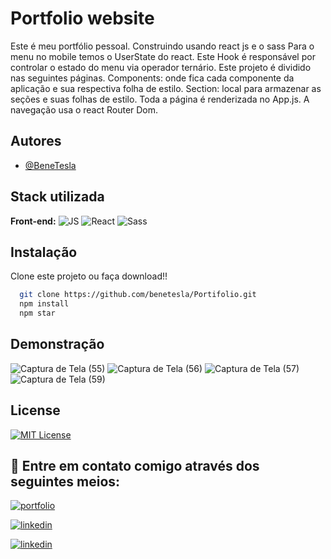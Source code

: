 
# Portfolio website
Este é meu portfólio pessoal.
Construindo usando react js e o sass
Para o menu no mobile temos o UserState do react.
Este Hook é responsável por controlar o estado do menu via operador ternário.
Este projeto é dividido nas seguintes páginas.
Components: onde fica cada componente da aplicação e sua respectiva folha de estilo.
Section: local para armazenar as seções e suas folhas de estilo.
Toda a página é renderizada no App.js.
A navegação usa o react Router Dom.




## Autores

- [@BeneTesla](https://github.com/benetesla)


## Stack utilizada

**Front-end:**
![JS](https://img.shields.io/badge/JavaScript-323330?style=for-the-badge&logo=javascript&logoColor=F7DF1E)
![React](https://img.shields.io/badge/React-20232A?style=for-the-badge&logo=react&logoColor=61DAFB)
![Sass](https://img.shields.io/badge/Sass-CC6699?style=for-the-badge&logo=sass&logoColor=white)


## Instalação

Clone este projeto ou faça download!!

```bash
  git clone https://github.com/benetesla/Portifolio.git
  npm install
  npm star
```
    
## Demonstração


![Captura de Tela (55)](https://user-images.githubusercontent.com/78994881/220392600-27782b8c-2d8d-48a0-bb6b-65d02c133be4.png)
![Captura de Tela (56)](https://user-images.githubusercontent.com/78994881/220392630-82387053-27ff-424f-8718-b944cd2c07c6.png)
![Captura de Tela (57)](https://user-images.githubusercontent.com/78994881/220392674-db13b320-c85d-4e55-bc7f-80969ed35fd1.png)
![Captura de Tela (59)](https://user-images.githubusercontent.com/78994881/220392699-8e61a9f1-42e2-402f-bdd0-c0bae7f3b65b.png)


## License

[![MIT License](https://img.shields.io/badge/License-MIT-green.svg)](https://choosealicense.com/licenses/mit/)


## 🔗 Entre em contato comigo através dos seguintes meios:

[![portfolio](https://img.shields.io/badge/my_portfolio-000?style=for-the-badge&logo=ko-fi&logoColor=white)](https://bene-teslav1.vercel.app/)

[![linkedin](https://img.shields.io/badge/linkedin-0A66C2?style=for-the-badge&logo=linkedin&logoColor=white)](https://www.linkedin.com/in/bene-tesla/)

[![linkedin](https://img.shields.io/badge/Instagram-E4405F?style=for-the-badge&logo=instagram&logoColor=white)](https://www.instagram.com/bene_tesla/)


